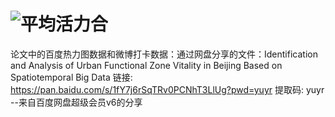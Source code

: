 # ![平均活力合](https://github.com/user-attachments/assets/68c175b4-2100-4255-980d-530dfd3a97ab)

论文中的百度热力图数据和微博打卡数据：通过网盘分享的文件：Identification and Analysis of Urban Functional Zone Vitality in Beijing Based on Spatiotemporal Big Data
链接: https://pan.baidu.com/s/1fY7j6rSqTRv0PCNhT3LlUg?pwd=yuyr 提取码: yuyr 
--来自百度网盘超级会员v6的分享
